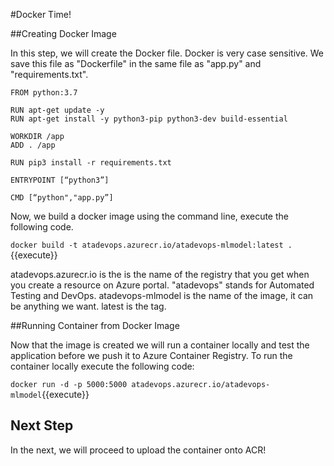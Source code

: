 #Docker Time!

##Creating Docker Image

In this step, we will create the Docker file. Docker is very case sensitive. We save this file as "Dockerfile" in the same file as "app.py" and "requirements.txt".

```
FROM python:3.7

RUN apt-get update -y
RUN apt-get install -y python3-pip python3-dev build-essential

WORKDIR /app
ADD . /app

RUN pip3 install -r requirements.txt

ENTRYPOINT [“python3”]

CMD [“python","app.py”]
```

Now, we build a docker image using the command line, execute the following code.

`docker build -t atadevops.azurecr.io/atadevops-mlmodel:latest .`{{execute}}

atadevops.azurecr.io is the is the name of the registry that you get when you create a resource on Azure portal. 
"atadevops" stands for Automated Testing and DevOps.
atadevops-mlmodel is the name of the image, it can be anything we want. 
latest is the tag. 

##Running Container from Docker Image

Now that the image is created we will run a container locally and test the application before we push it to Azure Container Registry. To run the container locally execute the following code:

`docker run -d -p 5000:5000 atadevops.azurecr.io/atadevops-mlmodel`{{execute}}

## Next Step

In the next, we will proceed to upload the container onto ACR!